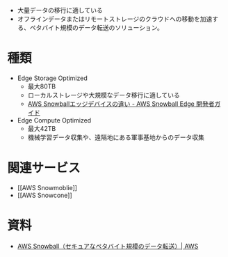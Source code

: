 - 大量データの移行に適している
- オフラインデータまたはリモートストレージのクラウドへの移動を加速する、ペタバイト規模のデータ転送のソリューション。

# 種類
- Edge Storage Optimized
	- 最大80TB
	- ローカルストレージや大規模なデータ移行に適している
	- [AWS Snowballエッジデバイスの違い - AWS Snowball Edge 開発者ガイド](https://docs.aws.amazon.com/ja_jp/snowball/latest/developer-guide/device-differences.html#device-options)
- Edge Compute Optimized
	- 最大42TB
	- 機械学習データ収集や、遠隔地にある軍事基地からのデータ収集

# 関連サービス
- [[AWS Snowmoblie]]
- [[AWS Snowcone]]

# 資料
- [AWS Snowball（セキュアなペタバイト規模のデータ転送）| AWS](https://aws.amazon.com/jp/snowball/)